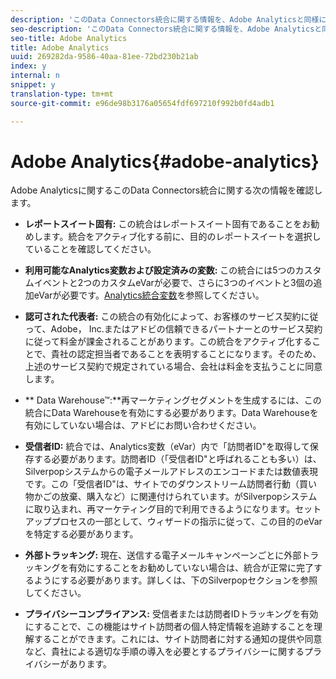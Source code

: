 ```yaml
---
description: 'このData Connectors統合に関する情報を、Adobe Analyticsと同様に確認します '
seo-description: 'このData Connectors統合に関する情報を、Adobe Analyticsと同様に確認します '
seo-title: Adobe Analytics
title: Adobe Analytics
uuid: 269282da-9586-40aa-81ee-72bd230b21ab
index: y
internal: n
snippet: y
translation-type: tm+mt
source-git-commit: e96de98b3176a05654fdf697210f992b0fd4adb1

---
```



# Adobe Analytics{#adobe-analytics}

Adobe Analyticsに関するこのData Connectors統合に関する次の情報を確認します。

* **レポートスイート固有:** この統合はレポートスイート固有であることをお勧めします。統合をアクティブ化する前に、目的のレポートスイートを選択していることを確認してください。
* **利用可能なAnalytics変数および設定済みの変数:** この統合には5つのカスタムイベントと2つのカスタムeVarが必要で、さらに3つのイベントと3個の追加eVarが必要です。[Analytics統合変数](../../silverpop-overview/silverpop-variables.md#concept-6c8a359719fd4794a42f5f6fb118f8b2)を参照してください。

* **認可された代表者:** この統合の有効化によって、お客様のサービス契約に従って、Adobe， Inc.またはアドビの信頼できるパートナーとのサービス契約に従って料金が課金されることがあります。この統合をアクティブ化することで、貴社の認定担当者であることを表明することになります。そのため、上述のサービス契約で規定されている場合、会社は料金を支払うことに同意します。
* ** Data Warehouse™:**再マーケティングセグメントを生成するには、この統合にData Warehouseを有効にする必要があります。Data Warehouseを有効にしていない場合は、アドビにお問い合わせください。
* **受信者ID:** 統合では、Analytics変数（eVar）内で「訪問者ID"を取得して保存する必要があります。訪問者ID（「受信者ID"と呼ばれることも多い）は、Silverpopシステムからの電子メールアドレスのエンコードまたは数値表現です。この「受信者ID"は、サイトでのダウンストリーム訪問者行動（買い物かごの放棄、購入など）に関連付けられています。がSilverpopシステムに取り込まれ、再マーケティング目的で利用できるようになります。セットアッププロセスの一部として、ウィザードの指示に従って、この目的のeVarを特定する必要があります。
* **外部トラッキング:** 現在、送信する電子メールキャンペーンごとに外部トラッキングを有効にすることをお勧めしていない場合は、統合が正常に完了するようにする必要があります。詳しくは、下のSilverpopセクションを参照してください。
* **プライバシーコンプライアンス:** 受信者または訪問者IDトラッキングを有効にすることで、この機能はサイト訪問者の個人特定情報を追跡することを理解することができます。これには、サイト訪問者に対する通知の提供や同意など、貴社による適切な手順の導入を必要とするプライバシーに関するプライバシーがあります。

